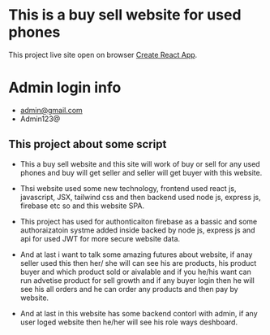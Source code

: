 # This is  a buy sell website for used phones

This project live site open on browser [Create React App](https://resell-phones.web.app/).

# Admin login info
* admin@gmail.com
* Admin123@

## This project about some script

* This a buy sell website and this site will work of buy or sell for any used phones and buy will get seller and seller will get buyer with this website.

* Thsi website used some new technology, frontend used react js, javascript, JSX, tailwind css and then backend used node js, express js, firebase etc so and this website SPA.

* This project has used for authonticaiton firebase as a bassic and some authoraizatoin systme added inside backed by node js, express js and api for used JWT for more secure website data.

* And at last i want to talk some amazing futures about website, if anay seller used this then her/ she will can see his are products, his product buyer and which product sold or aivalable and if you he/his want can run advetise product for sell growth and if any buyer login then he will see his all orders and he can order any products and then pay by website.

* And at last in this website has some backend contorl with admin, if any user loged website then he/her will see his role ways deshboard. 
